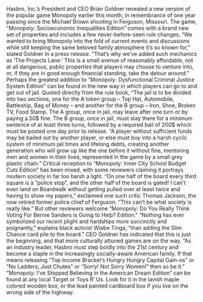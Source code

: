 Hasbro, Inc.’s President and CEO Brian Goldner revealed a new version of the popular game Monopoly earlier this month, in remembrance of one year passing since the Michael Brown shooting in Ferguson, Missouri. The game, “Monopoly: Socioeconomic Inequalities Edition” comes with a brand new set of properties and includes a few never-before-seen rule changes.
“We wanted to bring Monopoly into the fold of current events and discussions while still keeping the same beloved family atmosphere it’s so known for,” stated Goldner in a press release. “That’s why we’ve added such mechanics as ‘The Projects Lane.’ This is a small avenue of reasonably affordable, not at all dangerous, public properties that players may choose to venture into, or, if they are in good enough financial standing, take the detour around.”
Perhaps the greatest addition to “Monopoly: Dysfunctional Criminal Justice System Edition” can be found in the new way in which players can go to and get out of jail. Quoted directly from the rule book, “The jail is to be divided into two sections, one for the A token group – Top Hat, Automobile, Battleship, Bag of Money – and another for the B group – Iron, Shoe, Broken TV, Food Stamp. The A group, once in jail, may leave after one turn or by paying a 50$ fine. The B group, once in jail, must stay there for a minimum sentence of at least three turns, followed by a required bail of 200$ which must be posted one day prior to release.
“A player without sufficient funds may be bailed out by another player, or else must buy into a harsh cyclic system of minimum jail times and lifelong debts, creating another generation who will grow up like the one before it without fine, mentoring men and women in their lives, represented in the game by a small grey plastic chain.”
Critical reception to “Monopoly: Inner City School Budget Cuts Edition” has been mixed, with some reviewers claiming it portrays modern society in far too harsh a light.
“On one half of the board every third square is a “police stop”, and the other half of the board is gated! I can’t even land on Boardwalk without getting pulled over at least twice and having to show my papers,” exclaimed one such critic Thomas Jackson, the now retired former police chief of Ferguson. “This can’t be what society is really like.”
But other reviewers welcome “Monopoly: Do You Really Think Voting For Bernie Sanders is Going to Help? Edition.” “Nothing has ever symbolized our recent plight and hardships more succinctly and poignantly,” explains black activist Wiebe Tinga, “than adding the Slim Chance card pile to the board.”
CEO Goldner has indicated that this is just the beginning, and that more culturally attuned games are on the way. “As an industry leader, Hasbro must step boldly into the 21st century and become a staple in the increasingly socially-aware American family. If that means releasing “Top Income Bracket’s Hungry Hungry Capital Gain-os” or “No Ladders, Just Chutes” or “Sorry! Not Sorry Women!” then so be it.”
“Monopoly: I’ve Stopped Believing in the American Dream Edition” can be found at any local Target or Toys R’ Us. Look for it in the lavish maple colored wooden box, or the lead painted cardboard box if you live on the wrong side of the highway.
